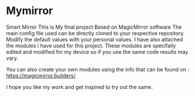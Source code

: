 # Mymirror
 Smart Mirror
This is My final project Based on MagicMirror software
The main config file used can be directly cloned to your respective repository.
Modify the default values with your personal values.
I have also attached the modules i have used for this project. These modules are specifally edited and modified for my device so if you
use the same code results may vary.

You can also create your own modules using the info that can be found on : https://magicmirror.builders/



I hope you like my work and get inspired to try out the same.
